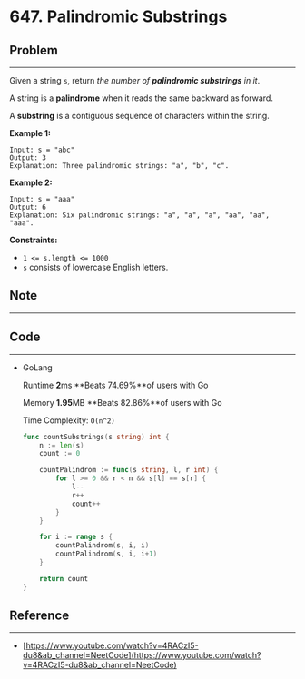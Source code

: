 # 647. Palindromic Substrings

## Problem

---

Given a string `s`, return *the number of **palindromic substrings** in it*.

A string is a **palindrome** when it reads the same backward as forward.

A **substring** is a contiguous sequence of characters within the string.

**Example 1:**

```
Input: s = "abc"
Output: 3
Explanation: Three palindromic strings: "a", "b", "c".

```

**Example 2:**

```
Input: s = "aaa"
Output: 6
Explanation: Six palindromic strings: "a", "a", "a", "aa", "aa", "aaa".

```

**Constraints:**

- `1 <= s.length <= 1000`
- `s` consists of lowercase English letters.

## Note

---

## Code

---

- GoLang
    
    Runtime **2**ms **Beats 74.69%**of users with Go
    
    Memory **1.95**MB **Beats 82.86%**of users with Go
    
    Time Complexity: `O(n^2)`
    
    ```go
    func countSubstrings(s string) int {
        n := len(s)
        count := 0
    
        countPalindrom := func(s string, l, r int) {
            for l >= 0 && r < n && s[l] == s[r] {
                l--
                r++
                count++
            }
        }
    
        for i := range s {
            countPalindrom(s, i, i)
            countPalindrom(s, i, i+1)
        }
    
        return count
    }
    ```
    

## Reference

---

- [https://www.youtube.com/watch?v=4RACzI5-du8&ab_channel=NeetCode](https://www.youtube.com/watch?v=4RACzI5-du8&ab_channel=NeetCode)